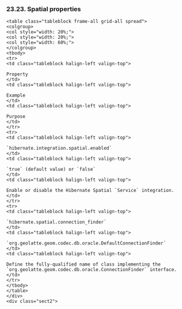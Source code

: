  ### 23.23. Spatial properties

    <table class="tableblock frame-all grid-all spread">
    <colgroup>
    <col style="width: 20%;">
    <col style="width: 20%;">
    <col style="width: 60%;">
    </colgroup>
    <tbody>
    <tr>
    <td class="tableblock halign-left valign-top">

    Property
    </td>
    <td class="tableblock halign-left valign-top">

    Example
    </td>
    <td class="tableblock halign-left valign-top">

    Purpose
    </td>
    </tr>
    <tr>
    <td class="tableblock halign-left valign-top">

    `hibernate.integration.spatial.enabled`
    </td>
    <td class="tableblock halign-left valign-top">

    `true` (default value) or `false`
    </td>
    <td class="tableblock halign-left valign-top">

    Enable or disable the Hibernate Spatial `Service` integration.
    </td>
    </tr>
    <tr>
    <td class="tableblock halign-left valign-top">

    `hibernate.spatial.connection_finder`
    </td>
    <td class="tableblock halign-left valign-top">

    `org.geolatte.geom.codec.db.oracle.DefaultConnectionFinder`
    </td>
    <td class="tableblock halign-left valign-top">

    Define the fully-qualified name of class implementing the `org.geolatte.geom.codec.db.oracle.ConnectionFinder` interface.
    </td>
    </tr>
    </tbody>
    </table>
    </div>
    <div class="sect2">